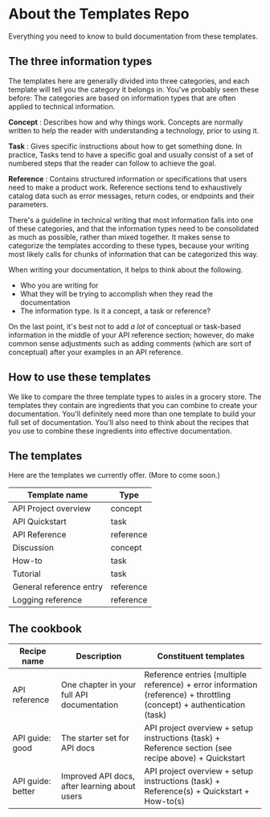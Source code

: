 # About the Templates Repo

Everything you need to know to build documentation from these templates. 

## The three information types
The templates here are generally divided into three categories, and each template will tell you the category it belongs in. You've probably seen these before: The categories are based on information types that are often applied to technical information.

**Concept**
: Describes how and why things work. Concepts are normally written to help the reader with understanding a technology, prior to using it. 

**Task**
: Gives specific instructions about how to get something done. In practice, Tasks tend to have a specific goal and usually consist of a set of numbered steps that the reader can follow to achieve the goal. 

**Reference**
: Contains structured information or specifications that users need to make a product work. Reference sections tend to exhaustively catalog data such as error messages, return codes, or endpoints and their parameters.

There's a guideline in technical writing that most information falls into one of these categories, and that the information types need to be consolidated as much as possible, rather than mixed together. It makes sense to categorize the templates according to these types, because your writing most likely calls for chunks of information that can be categorized this way.

When writing your documentation, it helps to think about the following.

* Who you are writing for
* What they will be trying to accomplish when they read the documentation
* The information type. Is it a concept, a task or reference? 

On the last point, it's best not to add *a lot* of conceptual or task-based information in the middle of your API reference section; however, do make common sense adjustments such as adding comments (which are sort of conceptual) after your examples in an API reference.

## How to use these templates

We like to compare the three template types to aisles in a grocery store. The templates they contain are ingredients that you can combine to create your documentation. You'll definitely need more than one template to build your full set of documentation. You'll also need to think about the recipes that you use to combine these ingredients into effective documentation. 

## The templates

Here are the templates we currently offer. (More to come soon.)

| Template name | Type |
| ---------------------- | ------- |
API Project overview | concept 
API Quickstart | task
API Reference | reference
Discussion | concept
How-to | task
Tutorial | task
General reference entry | reference
Logging reference | reference

## The cookbook

| Recipe name | Description |Constituent templates |
| ------- | ------- | ----------------- |
| API reference | One chapter in your full API documentation | Reference entries (multiple reference) + error information (reference) + throttling (concept) + authentication (task) |
| API guide: good | The starter set for API docs | API project overview + setup instructions (task) + Reference section (see recipe above) + Quickstart |
| API guide: better | Improved API docs, after learning about users | API project overview + setup instructions (task) + Reference(s) + Quickstart + How-to(s) |



